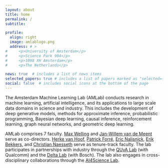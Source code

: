 ```yaml
---
layout: about
title: home
permalink: /
subtitle: 

profile:
  align: right
  image: amlablogo.png
  address: # >
#     <p>University of Amsterdam</p>
#     <p>Science Park 904</p>
#     <p>1098 XH Amsterdam</p>
#     <p>The Netherlands</p>

news: true  # includes a list of news items
selected_papers: true # includes a list of papers marked as "selected={true}"
social: false  # includes social icons at the bottom of the page
---
```


The Amsterdam Machine Learning Lab (AMLab) conducts research in machine learning, artificial intelligence, and its applications to large scale data domains in science and industry. This includes the development of deep generative models, methods for approximate inference, probabilistic programming, Bayesian deep learning, causal inference, reinforcement learning, graph neural networks, and geometric deep learning. 

AMLab comprises 7 faculty. [Max Welling](https://staff.fnwi.uva.nl/m.welling/) and [Jan-Willem van de Meent](https://jwvdm.github.io/) serve as co-directors. [Herke van Hoof](https://staff.fnwi.uva.nl/h.c.vanhoof/homepage/), [Patrick Forré](), [Eric Nalisnick](https://enalisnick.github.io), [Erik Bekkers](https://erikbekkers.bitbucket.io/), and [Christian Naesseth](https://naesseth.github.io/) serve as tenure-track faculty. The lab participates in partnerships with industry through the [QUvA Lab](https://ivi.fnwi.uva.nl/quva/) (with Qualcomm) and the [Delta Lab](https://ivi.fnwi.uva.nl/uvaboschdeltalab/) (with Bosch). The lab also engages in cross-disciplinary collaborations through the [AI4Science Lab](https://ai4science-amsterdam.github.io/). 
